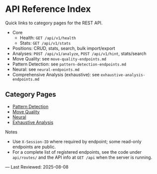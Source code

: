 # API Reference Index

Quick links to category pages for the REST API.

- Core
  - Health: `GET /api/v1/health`
  - Stats: `GET /api/v1/stats`
- Positions: CRUD, stats, search, bulk import/export
- Analyses: `POST /api/v1/analyze`, `POST /api/v1/hint`, stats/search
- Move Quality: see `move-quality-endpoints.md`
- Pattern Detection: see `pattern-detection-endpoints.md`
- Neural: see `neural-endpoints.md`
- Comprehensive Analysis (exhaustive): see `exhaustive-analysis-endpoints.md`

## Category Pages
- [Pattern Detection](pattern-detection-endpoints.md)
- [Move Quality](move-quality-endpoints.md)
- [Neural](neural-endpoints.md)
- [Exhaustive Analysis](exhaustive-analysis-endpoints.md)

Notes
- Use `X-Session-ID` where required by endpoint; some read-only endpoints are public.
- For a complete list of registered endpoints, see the code under `api/routes/` and the API info at `GET /api` when the server is running.
 
—
Last Reviewed: 2025-08-08
